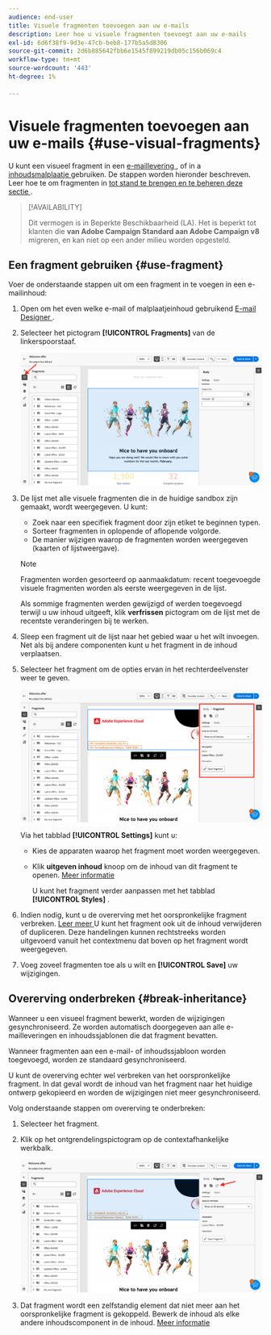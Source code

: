 ```yaml
---
audience: end-user
title: Visuele fragmenten toevoegen aan uw e-mails
description: Leer hoe u visuele fragmenten toevoegt aan uw e-mails
exl-id: 6d6f38f9-9d3e-47cb-beb8-177b5a5d8306
source-git-commit: 2d6b885642fbb6e1545f899219db05c156b069c4
workflow-type: tm+mt
source-wordcount: '443'
ht-degree: 1%

---
```


# Visuele fragmenten toevoegen aan uw e-mails {#use-visual-fragments}

U kunt een visueel fragment in een [ e-maillevering ](get-started-email-designer.md), of in a [ inhoudsmalplaatje ](use-email-templates.md) gebruiken. De stappen worden hieronder beschreven. Leer hoe te om fragmenten in [ tot stand te brengen en te beheren deze sectie ](fragments.md).

>[!AVAILABILITY]
>
>Dit vermogen is in Beperkte Beschikbaarheid (LA). Het is beperkt tot klanten die **van Adobe Campaign Standard aan Adobe Campaign v8** migreren, en kan niet op een ander milieu worden opgesteld.

## Een fragment gebruiken {#use-fragment}

Voer de onderstaande stappen uit om een fragment in te voegen in een e-mailinhoud:

1. Open om het even welke e-mail of malplaatjeinhoud gebruikend [ E-mail Designer ](get-started-email-designer.md).

1. Selecteer het pictogram **[!UICONTROL Fragments]** van de linkerspoorstaaf.

   ![](assets/fragments-in-designer.png)

1. De lijst met alle visuele fragmenten die in de huidige sandbox zijn gemaakt, wordt weergegeven. U kunt:

   * Zoek naar een specifiek fragment door zijn etiket te beginnen typen.
   * Sorteer fragmenten in oplopende of aflopende volgorde.
   * De manier wijzigen waarop de fragmenten worden weergegeven (kaarten of lijstweergave).

   >[!NOTE]
   >
   >Fragmenten worden gesorteerd op aanmaakdatum: recent toegevoegde visuele fragmenten worden als eerste weergegeven in de lijst.

   Als sommige fragmenten werden gewijzigd of werden toegevoegd terwijl u uw inhoud uitgeeft, klik **verfrissen** pictogram om de lijst met de recentste veranderingen bij te werken.

1. Sleep een fragment uit de lijst naar het gebied waar u het wilt invoegen. Net als bij andere componenten kunt u het fragment in de inhoud verplaatsen.

1. Selecteer het fragment om de opties ervan in het rechterdeelvenster weer te geven.

   ![](assets/fragment-right-pane.png)

   Via het tabblad **[!UICONTROL Settings]** kunt u:

   * Kies de apparaten waarop het fragment moet worden weergegeven.
   * Klik **uitgeven inhoud** knoop om de inhoud van dit fragment te openen. [Meer informatie](../email/fragments.md#edit-fragments)

     U kunt het fragment verder aanpassen met het tabblad **[!UICONTROL Styles]** .

1. Indien nodig, kunt u de overerving met het oorspronkelijke fragment verbreken. [ Leer meer ](#break-inheritance)
U kunt het fragment ook uit de inhoud verwijderen of dupliceren. Deze handelingen kunnen rechtstreeks worden uitgevoerd vanuit het contextmenu dat boven op het fragment wordt weergegeven.

1. Voeg zoveel fragmenten toe als u wilt en **[!UICONTROL Save]** uw wijzigingen.

## Overerving onderbreken {#break-inheritance}

Wanneer u een visueel fragment bewerkt, worden de wijzigingen gesynchroniseerd. Ze worden automatisch doorgegeven aan alle e-mailleveringen en inhoudssjablonen die dat fragment bevatten.

Wanneer fragmenten aan een e-mail- of inhoudssjabloon worden toegevoegd, worden ze standaard gesynchroniseerd.

U kunt de overerving echter wel verbreken van het oorspronkelijke fragment. In dat geval wordt de inhoud van het fragment naar het huidige ontwerp gekopieerd en worden de wijzigingen niet meer gesynchroniseerd.

Volg onderstaande stappen om overerving te onderbreken:

1. Selecteer het fragment.

1. Klik op het ontgrendelingspictogram op de contextafhankelijke werkbalk.

   ![](assets/fragment-break-inheritance.png)

1. Dat fragment wordt een zelfstandig element dat niet meer aan het oorspronkelijke fragment is gekoppeld. Bewerk de inhoud als elke andere inhoudscomponent in de inhoud. [Meer informatie](content-components.md)
